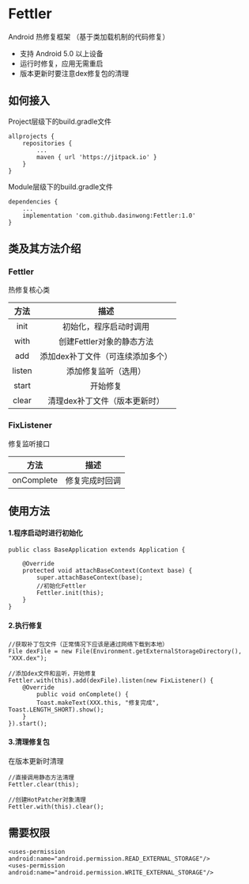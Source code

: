 # Fettler
Android 热修复框架 （基于类加载机制的代码修复）
- 支持 Android 5.0 以上设备
- 运行时修复，应用无需重启
- 版本更新时要注意dex修复包的清理
## 如何接入
Project层级下的build.gradle文件
```
allprojects {
    repositories {
        ...
        maven { url 'https://jitpack.io' }
    }
}
```
Module层级下的build.gradle文件
```
dependencies {
    ...
    implementation 'com.github.dasinwong:Fettler:1.0'
}
```
## 类及其方法介绍
### Fettler
热修复核心类

| 方法 | 描述 |
| :-------------: | :-------------: |
| init | 初始化，程序启动时调用 |
| with | 创建Fettler对象的静态方法 |
| add | 添加dex补丁文件（可连续添加多个） |
| listen | 添加修复监听（选用） |
| start | 开始修复 |
| clear | 清理dex补丁文件（版本更新时） |
### FixListener
修复监听接口

| 方法 | 描述 |
| :-------------: | :-------------: |
| onComplete | 修复完成时回调 |
## 使用方法
#### 1.程序启动时进行初始化
```
public class BaseApplication extends Application {

    @Override
    protected void attachBaseContext(Context base) {
        super.attachBaseContext(base);
        //初始化Fettler
        Fettler.init(this);
    }
}
```
#### 2.执行修复
```
//获取补丁包文件（正常情况下应该是通过网络下载到本地）
File dexFile = new File(Environment.getExternalStorageDirectory(), "XXX.dex");

//添加dex文件和监听，开始修复
Fettler.with(this).add(dexFile).listen(new FixListener() {
    @Override
        public void onComplete() {
        Toast.makeText(XXX.this, "修复完成", Toast.LENGTH_SHORT).show();
    }
}).start();
```
#### 3.清理修复包
在版本更新时清理
```
//直接调用静态方法清理
Fettler.clear(this);

//创建HotPatcher对象清理
Fettler.with(this).clear();
```
## 需要权限
```
<uses-permission android:name="android.permission.READ_EXTERNAL_STORAGE"/>
<uses-permission android:name="android.permission.WRITE_EXTERNAL_STORAGE"/>
```
